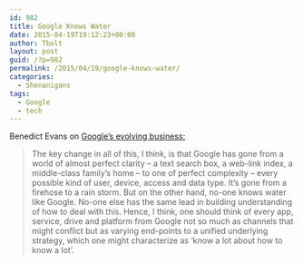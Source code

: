 ```yaml
---
id: 982
title: Google Knows Water
date: 2015-04-19T19:12:23+00:00
author: Tbolt
layout: post
guid: /?p=982
permalink: /2015/04/19/google-knows-water/
categories:
  - Shenanigans
tags:
  - Google
  - tech
---
```

Benedict Evans on [Google&#8217;s evolving business:](http://ben-evans.com/benedictevans/2015/4/14/what-does-google-need-on-mobile)

> <span style="line-height: normal; -webkit-text-size-adjust: auto; background-color: rgba(255, 255, 255, 0);">The key change in all of this, I think, is that Google has gone from a world of almost perfect clarity &#8211; a text search box, a web-link index, a middle-class family’s home &#8211;&nbsp;to one of perfect complexity &#8211; every possible kind of user, device, access and data type. It’s gone from a firehose to a rain storm. But on the other hand, no-one knows water like Google. No-one else has the same lead in building understanding of how to deal with this. Hence, I think, one should think of every app, service, drive and platform from Google not&nbsp;so much as channels that might conflict but as varying end-points to a unified underlying strategy, which one might characterize as ‘know a lot about how to know a lot’.&nbsp;</span>
